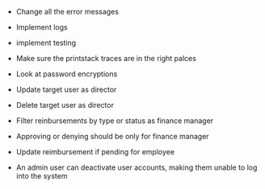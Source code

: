 
* Change all the error messages
* Implement logs
* implement testing
* Make sure the printstack traces are in the right palces

* Look at password encryptions
* Update target user as director
* Delete target user as director
* Filter reinbursements by type or status as finance manager
* Approving or denying should be only for finance manager
* Update reimbursement if pending for employee
* An admin user can deactivate user accounts, making them unable to log into the system